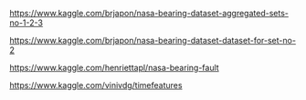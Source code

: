 

https://www.kaggle.com/brjapon/nasa-bearing-dataset-aggregated-sets-no-1-2-3

https://www.kaggle.com/brjapon/nasa-bearing-dataset-dataset-for-set-no-2

https://www.kaggle.com/henriettapl/nasa-bearing-fault

https://www.kaggle.com/vinivdg/timefeatures

